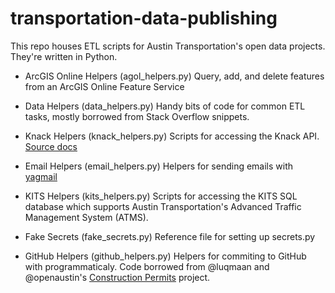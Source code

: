 # transportation-data-publishing

This repo houses ETL scripts for Austin Transportation's open data projects. They're written in Python.

* ArcGIS Online Helpers (agol_helpers.py)
Query, add, and delete features from an ArcGIS Online Feature Service

* Data Helpers (data_helpers.py)
Handy bits of code for common ETL tasks, mostly borrowed from Stack Overflow snippets.

* Knack Helpers (knack_helpers.py)
Scripts for accessing the Knack API. [Source docs](http://knack.freshdesk.com/support/solutions/articles/5000444173-working-with-the-api)

* Email Helpers (email_helpers.py)
Helpers for sending emails with [yagmail](https://github.com/kootenpv/yagmail)

* KITS Helpers (kits_helpers.py)
Scripts for accessing the KITS SQL database which supports Austin Transportation's Advanced Traffic Management System (ATMS).

* Fake Secrets (fake_secrets.py)
Reference file for setting up secrets.py

* GitHub Helpers (github_helpers.py)
Helpers for commiting to GitHub with programmaticaly. Code borrowed from @luqmaan and @openaustin's [Construction Permits](https://github.com/open-austin/construction-permits) project.
